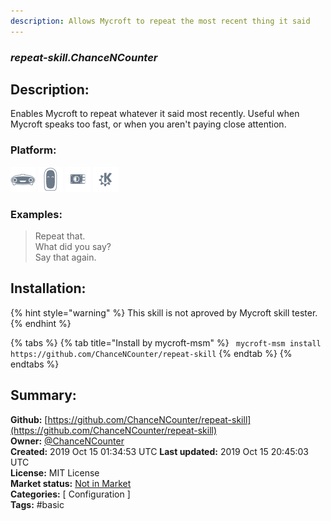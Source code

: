 ```yaml
---
description: Allows Mycroft to repeat the most recent thing it said
---
```


### _repeat-skill.ChanceNCounter_  
## Description:  
Enables Mycroft to repeat whatever it said most recently. Useful when Mycroft speaks too fast, or when you aren't paying close attention.  
### Platform:  
 ![Mark I](../.gitbook/assets/mark-1-icon.png)  ![Mark II](../.gitbook/assets/mark-2-icon.png)  ![Picroft](../.gitbook/assets/picroft-icon.png)  ![plasmoid](../.gitbook/assets/kde.png)   
### Examples:  
> Repeat that.  
> What did you say?  
> Say that again.  
  
## Installation:  
{% hint style="warning" %}
This skill is not aproved by Mycroft skill tester.
{% endhint %}
    
{% tabs %}
{% tab title="Install by mycroft-msm" %}
``` mycroft-msm install https://github.com/ChanceNCounter/repeat-skill```
{% endtab %}
  {% endtabs %}
    
## Summary:  
**Github:** [https://github.com/ChanceNCounter/repeat-skill](https://github.com/ChanceNCounter/repeat-skill)  
**Owner:** [@ChanceNCounter](https://github.com/ChanceNCounter)  
**Created:** 2019 Oct 15 01:34:53 UTC  **Last updated:** 2019 Oct 15 20:45:03 UTC  
**License:** MIT License  
**Market status:** [Not in Market](https://market.mycroft.ai/skill/)  
**Categories:** [ Configuration ]   
**Tags:** \#basic   
